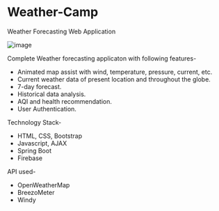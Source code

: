 # Weather-Camp
Weather Forecasting Web Application

![image](https://github.com/HRISHAV18/Weather_project/assets/97503756/3f658d46-9edf-449b-9bfd-5d5a23d3bcaf)


Complete Weather forecasting applicaton with following features-
* Animated map assist with wind, temperature, pressure, current, etc.
* Current weather data of present location and throughout the globe.
* 7-day forecast.
* Historical data analysis.
* AQI and health recommendation.
* User Authentication.

Technology Stack-
- HTML, CSS, Bootstrap
- Javascript, AJAX
- Spring Boot
- Firebase

API used-
- OpenWeatherMap
- BreezoMeter
- Windy

